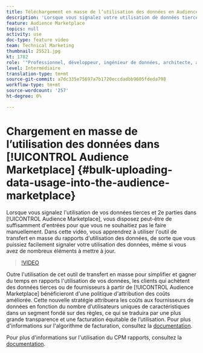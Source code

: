 ```yaml
---
title: Téléchargement en masse de l’utilisation des données en Audience Marketplace
description: 'Lorsque vous signalez votre utilisation de données tierces et 2e partie dans l’Audience Marketplace, vous disposez peut-être de suffisamment d’entrées pour éviter de le faire manuellement. Dans cette vidéo, vous apprendrez à utiliser l''outil de transfert en masse du rapports d''utilisation des données, de sorte que vous puissiez facilement signaler votre utilisation des données, même si vous avez de nombreux éléments à mettre à jour. '
feature: Audience Marketplace
topics: null
activity: use
doc-type: feature video
team: Technical Marketing
thumbnail: 25521.jpg
kt: 1782
role: '"Professionnel, développeur, ingénieur de données, architecte, architecte de données, administrateur, responsable"'
level: Intermédiaire
translation-type: tm+mt
source-git-commit: a7dc335e75697a7b1720eccdadbb9605fdeda798
workflow-type: tm+mt
source-wordcount: '257'
ht-degree: 0%

---
```



# Chargement en masse de l’utilisation des données dans [!UICONTROL Audience Marketplace] {#bulk-uploading-data-usage-into-the-audience-marketplace}

Lorsque vous signalez l&#39;utilisation de vos données tierces et 2e parties dans [!UICONTROL Audience Marketplace], vous disposez peut-être de suffisamment d&#39;entrées pour que vous ne souhaitiez pas le faire manuellement. Dans cette vidéo, vous apprendrez à utiliser l&#39;outil de transfert en masse du rapports d&#39;utilisation des données, de sorte que vous puissiez facilement signaler votre utilisation des données, même si vous avez de nombreux éléments à mettre à jour.

>[!VIDEO](https://video.tv.adobe.com/v/25521/?quality=12)

Outre l&#39;utilisation de cet outil de transfert en masse pour simplifier et gagner du temps en rapports l&#39;utilisation de vos données, les clients qui achètent des données tierces ou de fournisseurs à partir de [!UICONTROL Audience Marketplace] bénéficieront d&#39;une politique d&#39;attribution des coûts améliorée. Cette nouvelle stratégie attribuera les coûts aux fournisseurs de données en fonction du nombre d’utilisateurs uniques de caractéristiques dans un segment fondé sur des règles, ce qui se traduira par une plus grande transparence et une facturation équitable de l’utilisation.
Pour plus d&#39;informations sur l&#39;algorithme de facturation, consultez la [documentation](https://experiencecloud.adobe.com/resources/help/en_US/aam/marketplace_cpm_billing.html).

Pour plus d&#39;informations sur l&#39;utilisation du CPM rapports, consultez la [documentation](https://experiencecloud.adobe.com/resources/help/en_US/aam/t_marketplace_report_cpm_usage.html).